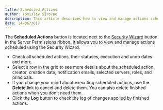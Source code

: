 ```yaml
---
title: Scheduled Actions
author: Tomislav Sirovec
description: This article describes how to view and manage actions scheduled using the Security Managment Wizard.
date: 14/06/2017
---
```


The __Scheduled Actions__ button is located next to the [Security Wizard](#internal/security-managment/security-managment-wizard) button in the Server Permissions ribbon. It allows you to view and manage actions scheduled using the Security Wizard.

* Check all scheduled actions, their statuses, execution and undo dates and more.
* Select a row in the grid to see more details about the scheduled action: creator, creation date, notification emails, selected servers, roles, and principals.
* If you change your mind about executing scheduled actions, use the __Delete__ link to cancel and delete them. You can also delete finished actions when you don’t need them.
* Click the __Log__ button to check the log of changes applied by finished actions.